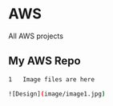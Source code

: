 # AWS
All AWS projects
## My AWS Repo

```bash
1   Image files are here

![Design](image/image1.jpg)
